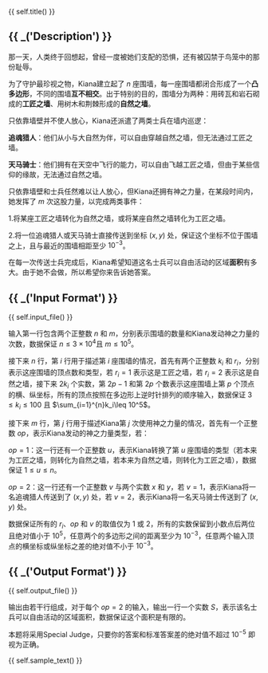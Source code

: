 {{ self.title() }}

## {{ _('Description') }}

那一天，人类终于回想起，曾经一度被她们支配的恐惧，还有被囚禁于鸟笼中的那份耻辱。

为了守护最珍视之物，Kiana建立起了 $n$ 座围墙，每一座围墙都闭合形成了一个**凸多边形**，不同的围墙**互不相交**。出于特别的目的，围墙分为两种：用砖瓦和岩石砌成的**工匠之墙**、用树木和荆棘形成的**自然之墙**。

只依靠墙壁并不使人放心，Kiana还派遣了两类士兵在墙内巡逻：

**追魂猎人**：他们从小与大自然为伴，可以自由穿越自然之墙，但无法通过工匠之墙。

**天马骑士**：他们拥有在天空中飞行的能力，可以自由飞越工匠之墙，但由于某些信仰的缘故，无法通过自然之墙。

只依靠墙壁和士兵任然难以让人放心，但Kiana还拥有神之力量，在某段时间内，她发挥了 $m$ 次这股力量，以完成两类事件：

1.将某座工匠之墙转化为自然之墙，或将某座自然之墙转化为工匠之墙。

2.将一位追魂猎人或天马骑士直接传送到坐标 $(x,y)$ 处，保证这个坐标不位于围墙之上，且与最近的围墙相距至少 $10^{-3}$。

在每一次传送士兵完成后，Kiana希望知道这名士兵可以自由活动的区域**面积**有多大。由于她不会做，所以希望你来告诉她答案。

## {{ _('Input Format') }}

{{ self.input_file() }}

输入第一行包含两个正整数 $n$ 和 $m$，分别表示围墙的数量和Kiana发动神之力量的次数，数据保证 $n\leq 3\times 10^4$且 $m\leq 10^5$。

接下来 $n$ 行，第 $i$ 行用于描述第 $i$ 座围墙的情况，首先有两个正整数 $k_i$ 和 $r_i$，分别表示这座围墙的顶点数和类型，若 $r_i=1$ 表示这是工匠之墙，若 $r_i=2$ 表示这是自然之墙，接下来 $2k_i$ 个实数，第 $2p-1$ 和第 $2p$ 个数表示这座围墙上第 $p$ 个顶点的横、纵坐标，所有的顶点按照在多边形上逆时针排列的顺序输入，数据保证 $3\leq k_i\leq 100$ 且 $\sum_{i=1}^{n}k_i\leq 10^5$。

接下来 $m$ 行，第 $j$ 行用于描述Kiana第 $j$ 次使用神之力量的情况，首先有一个正整数 $op$，表示Kiana发动的神之力量类型，若：

$op=1$：这一行还有一个正整数 $u$，表示Kiana转换了第 $u$ 座围墙的类型（若本来为工匠之墙，则转化为自然之墙，若本来为自然之墙，则转化为工匠之墙），数据保证 $1\leq u\leq n$。

$op=2$：这一行还有一个正整数 $v$ 与两个实数 $x$ 和 $y$，若 $v=1$，表示Kiana将一名追魂猎人传送到了 $(x,y)$ 处，若 $v=2$，表示Kiana将一名天马骑士传送到了 $(x,y)$ 处。

数据保证所有的 $r_i$、$op$ 和 $v$ 的取值仅为 $1$ 或 $2$，所有的实数保留到小数点后两位且绝对值小于 $10^5$，任意两个的多边形之间的距离至少为 $10^{-3}$，任意两个输入顶点的横坐标或纵坐标之差的绝对值不小于 $10^{-3}$。

## {{ _('Output Format') }}

{{ self.output_file() }}

输出由若干行组成，对于每个 $op=2$ 的输入，输出一行一个实数 $S$，表示该名士兵可以自由活动的区域面积，数据保证这个面积是有限的。

本题将采用Special Judge，只要你的答案和标准答案差的绝对值不超过 $10^{-5}$ 即视为正确。

{{ self.sample_text() }}
